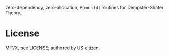 zero-dependency, zero-allocation, `#[no-std]` routines for Dempster-Shafer Theory.

# License

MIT/X, see LICENSE; authored by US citizen.
